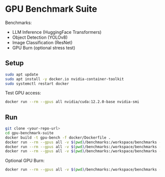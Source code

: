 # GPU Benchmark Suite

Benchmarks:
- LLM Inference (HuggingFace Transformers)
- Object Detection (YOLOv8)
- Image Classification (ResNet)
- GPU Burn (optional stress test)

## Setup

```bash
sudo apt update
sudo apt install -y docker.io nvidia-container-toolkit
sudo systemctl restart docker
```

Test GPU access:

```bash
docker run --rm --gpus all nvidia/cuda:12.2.0-base nvidia-smi
```

## Run

```bash
git clone <your-repo-url>
cd gpu-benchmark-suite
docker build -t gpu-bench -f docker/Dockerfile .
docker run --rm --gpus all -v $(pwd)/benchmarks:/workspace/benchmarks -w /workspace gpu-bench python benchmarks/llm.py
docker run --rm --gpus all -v $(pwd)/benchmarks:/workspace/benchmarks -w /workspace gpu-bench python benchmarks/detection.py
docker run --rm --gpus all -v $(pwd)/benchmarks:/workspace/benchmarks -w /workspace gpu-bench python benchmarks/classification.py
```

Optional GPU Burn:

```bash
docker run --rm --gpus all -v $(pwd)/benchmarks:/workspace/benchmarks -w /workspace gpu-bench bash benchmarks/burn_gpu.sh
```